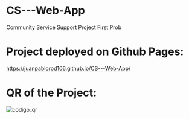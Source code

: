 # CS---Web-App
Community Service Support Project
First Prob
# Project deployed on Github Pages:
https://juanpablorod106.github.io/CS---Web-App/
# QR of the Project:
![codigo_qr](https://github.com/user-attachments/assets/97a11517-cb49-431a-8c4c-279a3fff41c3)




